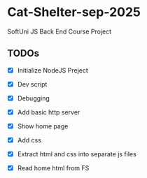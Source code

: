 # Cat-Shelter-sep-2025
SoftUni JS Back End Course Project

## TODOs

 - [x] Initialize NodeJS Preject 
 - [x] Dev script
 - [x] Debugging
 - [x] Add basic http server
 - [x] Show home page
 - [x] Add css
 - [x] Extract html and css into separate js files
 - [x] Read home html from FS
    